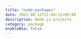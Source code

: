 ```yaml
---
title: "node-packages"
date: 2021-08-12T21:04:11+09:00
description: Node.js projects
category: package
enableBio: false
---
```

